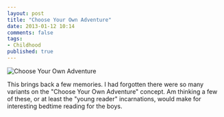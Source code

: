 ```yaml
---
layout: post
title: "Choose Your Own Adventure"
date: 2013-01-12 10:14
comments: false
tags: 
- Childhood
published: true
---
```


![Choose Your Own Adventure](http://farm9.staticflickr.com/8219/8372626577_7a7356d791_c.jpg)

This brings back a few memories.  I had forgotten there were so many variants on the "Choose Your Own Adventure" concept.  Am thinking a few of these, or at least the "young reader" incarnations, would make for interesting bedtime reading for the boys.
